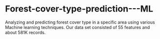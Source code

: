 # Forest-cover-type-prediction---ML
Analyzing and predicting forest cover type in a specific area using various Machine learning techniques. Our data set consisted of 55 features and about 581K records.
